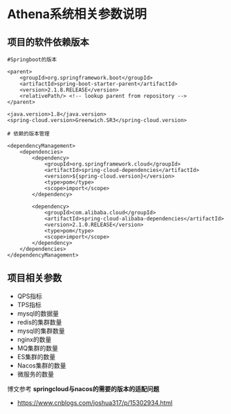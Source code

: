 # Athena系统相关参数说明

## 项目的软件依赖版本
```shell
#Springboot的版本

<parent>
    <groupId>org.springframework.boot</groupId>
    <artifactId>spring-boot-starter-parent</artifactId>
    <version>2.1.8.RELEASE</version>
    <relativePath/> <!-- lookup parent from repository -->
</parent>

<java.version>1.8</java.version>
<spring-cloud.version>Greenwich.SR3</spring-cloud.version>

# 依赖的版本管理

<dependencyManagement>
    <dependencies>
        <dependency>
            <groupId>org.springframework.cloud</groupId>
            <artifactId>spring-cloud-dependencies</artifactId>
            <version>${spring-cloud.version}</version>
            <type>pom</type>
            <scope>import</scope>
        </dependency>

        <dependency>
            <groupId>com.alibaba.cloud</groupId>
            <artifactId>spring-cloud-alibaba-dependencies</artifactId>
            <version>2.1.0.RELEASE</version>
            <type>pom</type>
            <scope>import</scope>
        </dependency>
    </dependencies>
</dependencyManagement>

```






## 项目相关参数
- QPS指标
- TPS指标
- mysql的数据量
- redis的集群数量
- mysql的集群数量
- nginx的数量
- MQ集群的数量
- ES集群的数量
- Nacos集群的数量
- 微服务的数量



博文参考
**springcloud与nacos的需要的版本的适配问题**
- https://www.cnblogs.com/joshua317/p/15302934.html